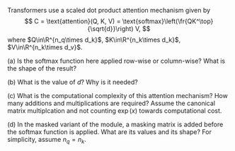 Transformers use a scaled dot product attention mechanism given by
$$
C
 = \text{attention}(Q, K, V) 
 = \text{softmax}\left(\fr{QK^\top}{\sqrt{d}}\right) V,
$$
where $Q\in\R^{n_q\times d_k}$, $K\in\R^{n_k\times d_k}$, $V\in\R^{n_k\times d_v}$.

(a) Is the softmax function here applied row-wise or column-wise? What is the shape of the result?

(b) What is the value of $d$? Why is it needed?

(c) What is the computational complexity of this attention mechanism? How many additions and multiplications are required? Assume the canonical matrix multiplcation and not counting $\exp(x)$ towards computational cost.

(d) In the masked variant of the module, a masking matrix is added before the softmax function is applied. What are its values and its shape? For simplicity, assume $n_q=n_k$.